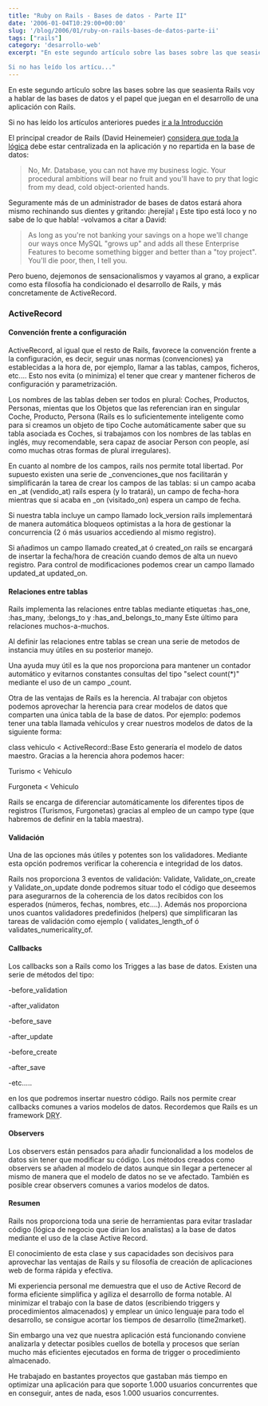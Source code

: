 ```yaml
---
title: "Ruby on Rails - Bases de datos - Parte II"
date: '2006-01-04T10:29:00+00:00'
slug: '/blog/2006/01/ruby-on-rails-bases-de-datos-parte-ii'
tags: ["rails"]
category: 'desarrollo-web'
excerpt: "En este segundo artículo sobre las bases sobre las que seasienta Rails voy a hablar de las bases de datos y el papel que juegan en el desarrollo de una aplicación con Rails.

Si no has leído los artícu..."
---
```

En este segundo artículo sobre las bases sobre las que seasienta Rails voy a hablar de las bases de datos y el papel que juegan en el desarrollo de una aplicación con Rails.

Si no has leído los artículos anteriores puedes [ir a la Introducción](http://www.riojasoft.com/articles/2005/12/02/ruby-on-rails-solamente-un-framework-para-desarrollo-web-introducci%F3n)

El principal creador de Rails (David Heinemeier) [considera que toda la lógica](http://www.loudthinking.com/arc/000516.html) debe estar centralizada en la aplicación y no repartida en la base de datos:

> No, Mr. Database, you can not have my business logic. Your procedural ambitions will bear no fruit and you'll have to pry that logic from my dead, cold object-oriented hands.

Seguramente más de un administrador de bases de datos estará ahora mismo rechinando sus dientes y gritando: ¡herejía! ¡ Este tipo está loco y no sabe de lo que habla! -volvamos a citar a David:

> As long as you're not banking your savings on a hope we'll change our ways once MySQL "grows up" and adds all these Enterprise Features to become something bigger and better than a "toy project". You'll die poor, then, I tell you.

Pero bueno, dejemonos de sensacionalismos y vayamos al grano, a explicar como esta filosofía ha condicionado el desarrollo de Rails, y más concretamente de ActiveRecord.

### ActiveRecord

#### Convención frente a configuración

ActiveRecord, al igual que el resto de Rails, favorece la convención frente a la configuración, es decir, seguir unas normas (convenciones) ya establecidas a la hora de, por ejemplo, llamar a las tablas, campos, ficheros, etc.... Esto nos evita (o minimiza) el tener que crear y mantener ficheros de configuración y parametrización.

Los nombres de las tablas deben ser todos en plural: Coches, Productos, Personas, mientas que los Objetos que las referencian iran en singular Coche, Producto, Persona (Rails es lo suficientemente inteligente como para si creamos un objeto de tipo Coche automáticamente saber que su tabla asociada es Coches, si trabajamos con los nombres de las tablas en inglés, muy recomendable, sera capaz de asociar Person con people, así como muchas otras formas de plural irregulares).

En cuanto al nombre de los campos, rails nos permite total libertad. Por supuesto existen una serie de _convenciones_que nos facilitarán y simplificarán la tarea de crear los campos de las tablas: si un campo acaba en \_at (vendido\_at) rails espera (y lo tratará), un campo de fecha-hora mientras que si acaba en \_on (visitado\_on) espera un campo de fecha.

Si nuestra tabla incluye un campo llamado lock\_version rails implementará de manera automática bloqueos optimistas a la hora de gestionar la concurrencia (2 ó más usuarios accediendo al mismo registro).

Si añadimos un campo llamado created\_at ó created\_on rails se encargará de insertar la fecha/hora de creación cuando demos de alta un nuevo registro. Para control de modificaciones podemos crear un campo llamado updated\_at updated\_on.

#### Relaciones entre tablas

Rails implementa las relaciones entre tablas mediante etiquetas :has\_one, :has\_many, :belongs\_to y :has\_and\_belongs\_to\_many Este último para relaciones muchos-a-muchos.

Al definir las relaciones entre tablas se crean una serie de metodos de instancia muy útiles en su posterior manejo.

Una ayuda muy útil es la que nos proporciona para mantener un contador automático y evitarnos constantes consultas del tipo "select count(\*)" mediante el uso de un campo \_count.

Otra de las ventajas de Rails es la herencia. Al trabajar con objetos podemos aprovechar la herencia para crear modelos de datos que comparten una única tabla de la base de datos. Por ejemplo: podemos tener una tabla llamada vehículos y crear nuestros modelos de datos de la siguiente forma:

class vehiculo \< ActiveRecord::Base Esto generaría el modelo de datos maestro. Gracias a la herencia ahora podemos hacer:

Turismo \< Vehiculo

Furgoneta \< Vehiculo

Rails se encarga de diferenciar automáticamente los diferentes tipos de registros (Turismos, Furgonetas) gracias al empleo de un campo type (que habremos de definir en la tabla maestra).

#### Validación

Una de las opciones más útiles y potentes son los validadores. Mediante esta opción podremos verificar la coherencia e integridad de los datos.

Rails nos proporciona 3 eventos de validación: Validate, Validate\_on\_create y Validate\_on\_update donde podremos situar todo el código que deseemos para asegurarnos de la coherencia de los datos recibidos con los esperados (números, fechas, nombres, etc....). Además nos proporciona unos cuantos validadores predefinidos (helpers) que simplificaran las tareas de validación como ejemplo ( validates\_length\_of ó validates\_numericality\_of.

#### Callbacks

Los callbacks son a Rails como los Trigges a las base de datos. Existen una serie de métodos del tipo:

-before\_validation

-after\_validaton

-before\_save

-after\_update

-before\_create

-after\_save

-etc.....

en los que podremos insertar nuestro código. Rails nos permite crear callbacks comunes a varios modelos de datos. Recordemos que Rails es un framework <acronym title="Dont Repeat Yourself">DRY</acronym>.

#### Observers

Los observers están pensados para añadir funcionalidad a los modelos de datos sin tener que modificar su código. Los métodos creados como observers se añaden al modelo de datos aunque sin llegar a pertenecer al mismo de manera que el modelo de datos no se ve afectado. También es posible crear observers comunes a varios modelos de datos.

#### Resumen

Rails nos proporciona toda una serie de herramientas para evitar trasladar código (lógica de negocio que dirian los analistas) a la base de datos mediante el uso de la clase Active Record.

El conocimiento de esta clase y sus capacidades son decisivos para aprovechar las ventajas de Rails y su filosofía de creación de aplicaciones web de forma rápida y efectiva.

Mi experiencia personal me demuestra que el uso de Active Record de forma eficiente simplifica y agiliza el desarrollo de forma notable. Al minimizar el trabajo con la base de datos (escribiendo triggers y procedimientos almacenados) y emplear un único lenguaje para todo el desarrollo, se consigue acortar los tiempos de desarrollo (time2market).

Sin embargo una vez que nuestra aplicación está funcionando conviene analizarla y detectar posibles cuellos de botella y procesos que serían mucho más eficientes ejecutados en forma de trigger o procedimiento almacenado.

He trabajado en bastantes proyectos que gastaban más tiempo en optimizar una aplicación para que soporte 1.000 usuarios concurrentes que en conseguir, antes de nada, esos 1.000 usuarios concurrentes.


